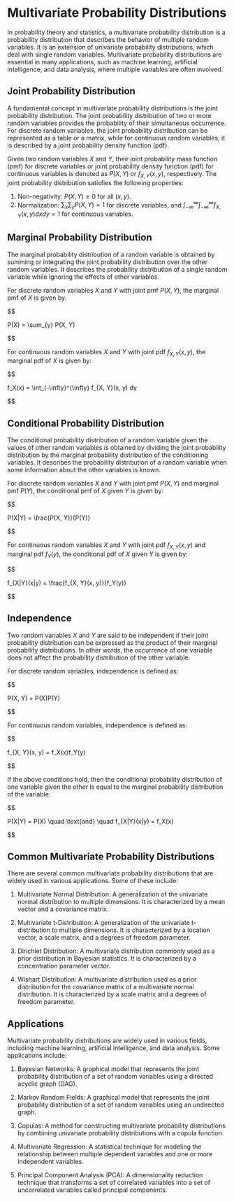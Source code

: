 # Multivariate Probability Distributions

In probability theory and statistics, a multivariate probability distribution is a probability distribution that describes the behavior of multiple random variables. It is an extension of univariate probability distributions, which deal with single random variables. Multivariate probability distributions are essential in many applications, such as machine learning, artificial intelligence, and data analysis, where multiple variables are often involved.

## Joint Probability Distribution

A fundamental concept in multivariate probability distributions is the joint probability distribution. The joint probability distribution of two or more random variables provides the probability of their simultaneous occurrence. For discrete random variables, the joint probability distribution can be represented as a table or a matrix, while for continuous random variables, it is described by a joint probability density function (pdf).

Given two random variables $X$ and $Y$, their joint probability mass function (pmf) for discrete variables or joint probability density function (pdf) for continuous variables is denoted as $P(X, Y)$ or $f_{X, Y}(x, y)$, respectively. The joint probability distribution satisfies the following properties:

1. Non-negativity: $P(X, Y) \geq 0$ for all $(x, y)$.
2. Normalization: $\sum_{x}\sum_{y} P(X, Y) = 1$ for discrete variables, and $\int_{-\infty}^{\infty}\int_{-\infty}^{\infty} f_{X, Y}(x, y) dx dy = 1$ for continuous variables.

## Marginal Probability Distribution

The marginal probability distribution of a random variable is obtained by summing or integrating the joint probability distribution over the other random variables. It describes the probability distribution of a single random variable while ignoring the effects of other variables.

For discrete random variables $X$ and $Y$ with joint pmf $P(X, Y)$, the marginal pmf of $X$ is given by:


$$

P(X) = \sum_{y} P(X, Y)

$$


For continuous random variables $X$ and $Y$ with joint pdf $f_{X, Y}(x, y)$, the marginal pdf of $X$ is given by:


$$

f_X(x) = \int_{-\infty}^{\infty} f_{X, Y}(x, y) dy

$$


## Conditional Probability Distribution

The conditional probability distribution of a random variable given the values of other random variables is obtained by dividing the joint probability distribution by the marginal probability distribution of the conditioning variables. It describes the probability distribution of a random variable when some information about the other variables is known.

For discrete random variables $X$ and $Y$ with joint pmf $P(X, Y)$ and marginal pmf $P(Y)$, the conditional pmf of $X$ given $Y$ is given by:


$$

P(X|Y) = \frac{P(X, Y)}{P(Y)}

$$


For continuous random variables $X$ and $Y$ with joint pdf $f_{X, Y}(x, y)$ and marginal pdf $f_Y(y)$, the conditional pdf of $X$ given $Y$ is given by:


$$

f_{X|Y}(x|y) = \frac{f_{X, Y}(x, y)}{f_Y(y)}

$$


## Independence

Two random variables $X$ and $Y$ are said to be independent if their joint probability distribution can be expressed as the product of their marginal probability distributions. In other words, the occurrence of one variable does not affect the probability distribution of the other variable.

For discrete random variables, independence is defined as:


$$

P(X, Y) = P(X)P(Y)

$$


For continuous random variables, independence is defined as:


$$

f_{X, Y}(x, y) = f_X(x)f_Y(y)

$$


If the above conditions hold, then the conditional probability distribution of one variable given the other is equal to the marginal probability distribution of the variable:


$$

P(X|Y) = P(X) \quad \text{and} \quad f_{X|Y}(x|y) = f_X(x)

$$


## Common Multivariate Probability Distributions

There are several common multivariate probability distributions that are widely used in various applications. Some of these include:

1. Multivariate Normal Distribution: A generalization of the univariate normal distribution to multiple dimensions. It is characterized by a mean vector and a covariance matrix.

2. Multivariate t-Distribution: A generalization of the univariate t-distribution to multiple dimensions. It is characterized by a location vector, a scale matrix, and a degrees of freedom parameter.

3. Dirichlet Distribution: A multivariate distribution commonly used as a prior distribution in Bayesian statistics. It is characterized by a concentration parameter vector.

4. Wishart Distribution: A multivariate distribution used as a prior distribution for the covariance matrix of a multivariate normal distribution. It is characterized by a scale matrix and a degrees of freedom parameter.

## Applications

Multivariate probability distributions are widely used in various fields, including machine learning, artificial intelligence, and data analysis. Some applications include:

1. Bayesian Networks: A graphical model that represents the joint probability distribution of a set of random variables using a directed acyclic graph (DAG).

2. Markov Random Fields: A graphical model that represents the joint probability distribution of a set of random variables using an undirected graph.

3. Copulas: A method for constructing multivariate probability distributions by combining univariate probability distributions with a copula function.

4. Multivariate Regression: A statistical technique for modeling the relationship between multiple dependent variables and one or more independent variables.

5. Principal Component Analysis (PCA): A dimensionality reduction technique that transforms a set of correlated variables into a set of uncorrelated variables called principal components.
